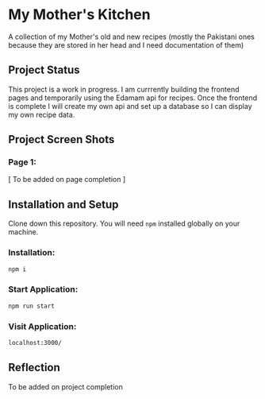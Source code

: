 # My Mother's Kitchen

A collection of my Mother's old and new recipes (mostly the Pakistani ones because they are stored in her head and I need documentation of them)

## Project Status

This project is a work in progress. I am currrently building the frontend pages and temporarily using the Edamam api for recipes. Once the frontend is complete I will create my own api and set up a database so I can display my own recipe data.

## Project Screen Shots

### Page 1:

[ To be added on page completion ]

## Installation and Setup

Clone down this repository. You will need `npm` installed globally on your machine.

### Installation:

```sh
npm i
```

### Start Application:

```sh
npm run start
```

### Visit Application:

```sh
localhost:3000/
```

## Reflection

To be added on project completion
